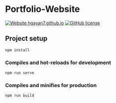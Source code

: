 # Portfolio-Website
[![Website hgayan7.github.io](https://img.shields.io/website-up-down-green-red/http/shields.io.svg)](https://hgayan7.github.io/)
[![GitHub license](https://img.shields.io/github/license/Naereen/StrapDown.js.svg)](https://github.com/hgayan7/Portfolio-Website/blob/master/LICENSE)

## Project setup

```
npm install
```

### Compiles and hot-reloads for development
```
npm run serve
```

### Compiles and minifies for production
```
npm run build
```

